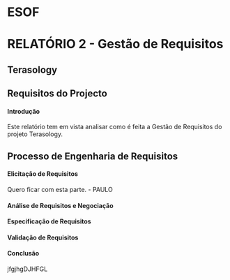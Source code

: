 # ESOF
# RELATÓRIO 2 - Gestão de Requisitos
## Terasology

## Requisitos do Projecto

#### Introdução
Este relatório tem em vista analisar como é feita a Gestão de Requisitos do projeto Terasology.



## Processo de Engenharia de Requisitos

#### Elicitação de Requisitos
Quero ficar com esta parte. - PAULO
#### Análise de Requisitos e Negociação

#### Especificação de Requisitos

#### Validação de Requisitos

#### Conclusão
jfgjhgDJHFGL
